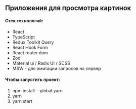 ## Приложения для просмотра картинок 


####  Стек технологий:
* React
* TypeScript
* Redux Toolkit Query
* React Hook Form
* React router dom
* Zod
* Material ui / Radix UI / SCSS
* MSW - для эмитации запросов на сервер



####  Чтобы запустить проект:
1. npm install --global yarn
2. yarn
3. yarn start

